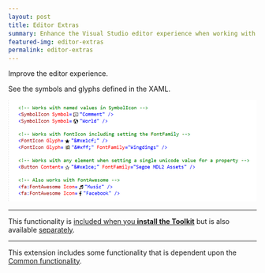 ```yaml
---
layout: post
title: Editor Extras
summary: Enhance the Visual Studio editor experience when working with XAML.
featured-img: editor-extras
permalink: editor-extras
---
```


Improve the editor experience.

See the symbols and glyphs defined in the XAML.

![Examples of symbols being visualized](./assets/img/posts/example-symbol-visualiser.png)

---

This functionality is [included when you **install the Toolkit**](https://marketplace.visualstudio.com/items?itemName=MattLaceyLtd.RapidXamlToolkit) but is also available [separately](https://marketplace.visualstudio.com/items?itemName=MattLaceyLtd.RapidXamlEditorExtras).

---

This extension includes some functionality that is dependent upon the [Common functionality](./common).
